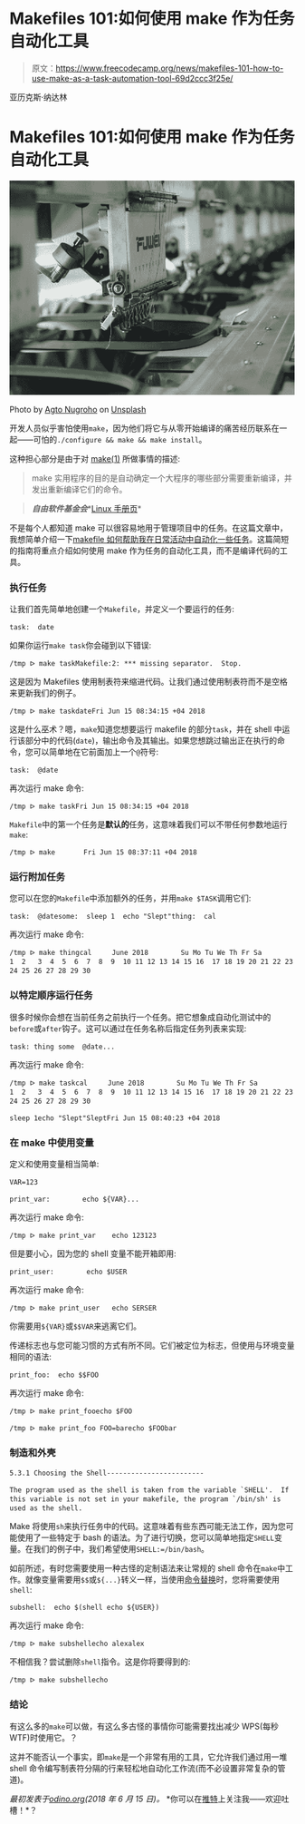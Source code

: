 # Makefiles 101:如何使用 make 作为任务自动化工具

> 原文：<https://www.freecodecamp.org/news/makefiles-101-how-to-use-make-as-a-task-automation-tool-69d2ccc3f25e/>

亚历克斯·纳达林

# Makefiles 101:如何使用 make 作为任务自动化工具

![TcD0rnzbcNYghR240XeuA429p4gdt93FhJ1o](img/dbd7e35315bb55cecc27b8a605dc7000.png)

Photo by [Agto Nugroho](https://unsplash.com/photos/1mnXGDl3iRY?utm_source=unsplash&utm_medium=referral&utm_content=creditCopyText) on [Unsplash](https://unsplash.com/search/photos/factory?utm_source=unsplash&utm_medium=referral&utm_content=creditCopyText)

开发人员似乎害怕使用`make`，因为他们将它与从零开始编译的痛苦经历联系在一起——可怕的`./configure && make && make install`。

这种担心部分是由于对 [make(1)](https://linux.die.net/man/1/make) 所做事情的描述:

> make 实用程序的目的是自动确定一个大程序的哪些部分需要重新编译，并发出重新编译它们的命令。

> ***自由软件基金会****[Linux 手册页](https://linux.die.net/man/1/make)*

不是每个人都知道 make 可以很容易地用于管理项目中的任务。在这篇文章中，我想简单介绍一下[makefile 如何帮助我在日常活动中自动化一些任务](https://github.com/odino/mssqldump/blob/master/Makefile)。这篇简短的指南将重点介绍如何使用 make 作为任务的自动化工具，而不是编译代码的工具。

### 执行任务

让我们首先简单地创建一个`Makefile`，并定义一个要运行的任务:

```
task:  date
```

如果你运行`make task`你会碰到以下错误:

```
/tmp ᐅ make taskMakefile:2: *** missing separator.  Stop.
```

这是因为 Makefiles 使用制表符来缩进代码。让我们通过使用制表符而不是空格来更新我们的例子。

```
/tmp ᐅ make taskdateFri Jun 15 08:34:15 +04 2018
```

这是什么巫术？嗯，`make`知道您想要运行 makefile 的部分`task`，并在 shell 中运行该部分中的代码(`date`)，输出命令及其输出。如果您想跳过输出正在执行的命令，您可以简单地在它前面加上一个`@`符号:

```
task:  @date
```

再次运行 make 命令:

```
/tmp ᐅ make taskFri Jun 15 08:34:15 +04 2018
```

`Makefile`中的第一个任务是**默认的**任务，这意味着我们可以不带任何参数地运行`make`:

```
/tmp ᐅ make       Fri Jun 15 08:37:11 +04 2018
```

### 运行附加任务

您可以在您的`Makefile`中添加额外的任务，并用`make $TASK`调用它们:

```
task:  @datesome:  sleep 1  echo "Slept"thing:  cal
```

再次运行 make 命令:

```
/tmp ᐅ make thingcal     June 2018        Su Mo Tu We Th Fr Sa                  1  2   3  4  5  6  7  8  9  10 11 12 13 14 15 16  17 18 19 20 21 22 23  24 25 26 27 28 29 30
```

### 以特定顺序运行任务

很多时候你会想在当前任务之前执行一个任务。把它想象成自动化测试中的`before`或`after`钩子。这可以通过在任务名称后指定任务列表来实现:

```
task: thing some  @date...
```

再次运行 make 命令:

```
/tmp ᐅ make taskcal     June 2018        Su Mo Tu We Th Fr Sa                  1  2   3  4  5  6  7  8  9  10 11 12 13 14 15 16  17 18 19 20 21 22 23  24 25 26 27 28 29 30
```

```
sleep 1echo "Slept"SleptFri Jun 15 08:40:23 +04 2018
```

### 在 make 中使用变量

定义和使用变量相当简单:

```
VAR=123
```

```
print_var:        echo ${VAR}...
```

再次运行 make 命令:

```
/tmp ᐅ make print_var    echo 123123
```

但是要小心，因为您的 shell 变量不能开箱即用:

```
print_user:        echo $USER
```

再次运行 make 命令:

```
/tmp ᐅ make print_user   echo SERSER
```

你需要用`${VAR}`或`$$VAR`来逃离它们。

传递标志也与您可能习惯的方式有所不同。它们被定位为标志，但使用与环境变量相同的语法:

```
print_foo:  echo $$FOO
```

再次运行 make 命令:

```
/tmp ᐅ make print_fooecho $FOO
```

```
/tmp ᐅ make print_foo FOO=barecho $FOObar
```

### 制造和外壳

```
5.3.1 Choosing the Shell------------------------
```

```
The program used as the shell is taken from the variable `SHELL'.  If this variable is not set in your makefile, the program `/bin/sh' is used as the shell.
```

Make 将使用`sh`来执行任务中的代码。这意味着有些东西可能无法工作，因为您可能使用了一些特定于 bash 的语法。为了进行切换，您可以简单地指定`SHELL`变量。在我们的例子中，我们希望使用`SHELL:=/bin/bash`。

如前所述，有时您需要使用一种古怪的定制语法来让常规的 shell 命令在`make`中工作。就像变量需要用`$$`或`${...}`转义一样，当使用[命令替换](http://tldp.org/LDP/abs/html/commandsub.html)时，您将需要使用`shell`:

```
subshell:  echo $(shell echo ${USER})
```

再次运行 make 命令:

```
/tmp ᐅ make subshellecho alexalex
```

不相信我？尝试删除`shell`指令。这是你将要得到的:

```
/tmp ᐅ make subshellecho
```

### 结论

有这么多的`make`可以做，有这么多古怪的事情你可能需要找出减少 WPS(每秒 WTF)时使用它。？

这并不能否认一个事实，即`make`是一个非常有用的工具，它允许我们通过用一堆 shell 命令编写制表符分隔的行来轻松地自动化工作流(而不必设置非常复杂的管道)。

*最初发表于[odino.org](https://odino.org/makefile-101/)(2018 年 6 月 15 日)。*
*你可以在[推特](https://twitter.com/_odino_)上关注我——欢迎吐槽！*？
